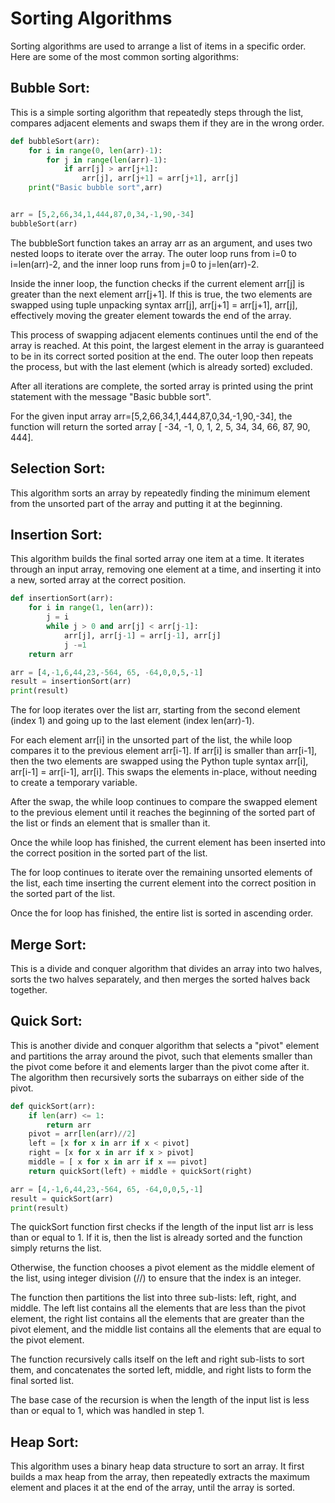# Sorting Algorithms
Sorting algorithms are used to arrange a list of items in a specific order.  Here are some of the most common sorting algorithms:

## Bubble Sort: 
This is a simple sorting algorithm that repeatedly steps through the list, compares adjacent elements and swaps them if they are in the wrong order.

```python
def bubbleSort(arr):
    for i in range(0, len(arr)-1):
        for j in range(len(arr)-1):
            if arr[j] > arr[j+1]:
                arr[j], arr[j+1] = arr[j+1], arr[j]
    print("Basic bubble sort",arr)


arr = [5,2,66,34,1,444,87,0,34,-1,90,-34]
bubbleSort(arr)
```
The bubbleSort function takes an array arr as an argument, and uses two nested loops to iterate over the array. The outer loop runs from i=0 to i=len(arr)-2, and the inner loop runs from j=0 to j=len(arr)-2.

Inside the inner loop, the function checks if the current element arr[j] is greater than the next element arr[j+1]. If this is true, the two elements are swapped using tuple unpacking syntax arr[j], arr[j+1] = arr[j+1], arr[j], effectively moving the greater element towards the end of the array.

This process of swapping adjacent elements continues until the end of the array is reached. At this point, the largest element in the array is guaranteed to be in its correct sorted position at the end. The outer loop then repeats the process, but with the last element (which is already sorted) excluded.

After all iterations are complete, the sorted array is printed using the print statement with the message "Basic bubble sort".

For the given input array arr=[5,2,66,34,1,444,87,0,34,-1,90,-34], the function will return the sorted array [ -34, -1, 0, 1, 2, 5, 34, 34, 66, 87, 90, 444].

## Selection Sort: 
This algorithm sorts an array by repeatedly finding the minimum element from the unsorted part of the array and putting it at the beginning.

## Insertion Sort: 
This algorithm builds the final sorted array one item at a time. It iterates through an input array, removing one element at a time, and inserting it into a new, sorted array at the correct position.
```python
def insertionSort(arr):
    for i in range(1, len(arr)):
        j = i
        while j > 0 and arr[j] < arr[j-1]:
            arr[j], arr[j-1] = arr[j-1], arr[j]
            j -=1
    return arr

arr = [4,-1,6,44,23,-564, 65, -64,0,0,5,-1]
result = insertionSort(arr)
print(result)
```
The for loop iterates over the list arr, starting from the second element (index 1) and going up to the last element (index len(arr)-1).

For each element arr[i] in the unsorted part of the list, the while loop compares it to the previous element arr[i-1]. If arr[i] is smaller than arr[i-1], then the two elements are swapped using the Python tuple syntax arr[i], arr[i-1] = arr[i-1], arr[i]. This swaps the elements in-place, without needing to create a temporary variable.

After the swap, the while loop continues to compare the swapped element to the previous element until it reaches the beginning of the sorted part of the list or finds an element that is smaller than it.

Once the while loop has finished, the current element has been inserted into the correct position in the sorted part of the list.

The for loop continues to iterate over the remaining unsorted elements of the list, each time inserting the current element into the correct position in the sorted part of the list.

Once the for loop has finished, the entire list is sorted in ascending order.

## Merge Sort: 
This is a divide and conquer algorithm that divides an array into two halves, sorts the two halves separately, and then merges the sorted halves back together.

## Quick Sort: 
This is another divide and conquer algorithm that selects a "pivot" element and partitions the array around the pivot, such that elements smaller than the pivot come before it and elements larger than the pivot come after it. The algorithm then recursively sorts the subarrays on either side of the pivot.
```python
def quickSort(arr):
    if len(arr) <= 1:
        return arr
    pivot = arr[len(arr)//2]
    left = [x for x in arr if x < pivot]
    right = [x for x in arr if x > pivot]
    middle = [ x for x in arr if x == pivot]
    return quickSort(left) + middle + quickSort(right)

arr = [4,-1,6,44,23,-564, 65, -64,0,0,5,-1]
result = quickSort(arr)
print(result)
```
The quickSort function first checks if the length of the input list arr is less than or equal to 1. If it is, then the list is already sorted and the function simply returns the list.

Otherwise, the function chooses a pivot element as the middle element of the list, using integer division (//) to ensure that the index is an integer.

The function then partitions the list into three sub-lists: left, right, and middle. The left list contains all the elements that are less than the pivot element, the right list contains all the elements that are greater than the pivot element, and the middle list contains all the elements that are equal to the pivot element.

The function recursively calls itself on the left and right sub-lists to sort them, and concatenates the sorted left, middle, and right lists to form the final sorted list.

The base case of the recursion is when the length of the input list is less than or equal to 1, which was handled in step 1.

## Heap Sort: 
This algorithm uses a binary heap data structure to sort an array. It first builds a max heap from the array, then repeatedly extracts the maximum element and places it at the end of the array, until the array is sorted.